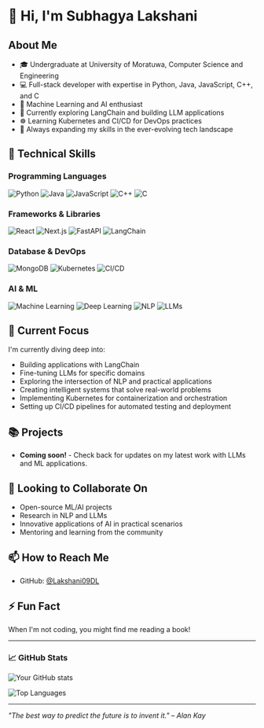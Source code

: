 # 👋 Hi, I'm Subhagya Lakshani

## About Me
- 🎓 Undergraduate at University of Moratuwa, Computer Science and Engineering
- 💻 Full-stack developer with expertise in Python, Java, JavaScript, C++, and C
- 🤖 Machine Learning and AI enthusiast
- 🔬 Currently exploring LangChain and building LLM applications
- ☸️ Learning Kubernetes and CI/CD for DevOps practices
- 🌱 Always expanding my skills in the ever-evolving tech landscape

## 🚀 Technical Skills

### Programming Languages
![Python](https://img.shields.io/badge/Python-3776AB?style=for-the-badge&logo=python&logoColor=white)
![Java](https://img.shields.io/badge/Java-ED8B00?style=for-the-badge&logo=openjdk&logoColor=white)
![JavaScript](https://img.shields.io/badge/JavaScript-F7DF1E?style=for-the-badge&logo=javascript&logoColor=black)
![C++](https://img.shields.io/badge/C++-00599C?style=for-the-badge&logo=cplusplus&logoColor=white)
![C](https://img.shields.io/badge/C-A8B9CC?style=for-the-badge&logo=c&logoColor=white)

### Frameworks & Libraries
![React](https://img.shields.io/badge/React-20232A?style=for-the-badge&logo=react&logoColor=61DAFB)
![Next.js](https://img.shields.io/badge/Next.js-000000?style=for-the-badge&logo=nextdotjs&logoColor=white)
![FastAPI](https://img.shields.io/badge/FastAPI-009688?style=for-the-badge&logo=fastapi&logoColor=white)
![LangChain](https://img.shields.io/badge/LangChain-3178C6?style=for-the-badge&logo=chain&logoColor=white)

### Database & DevOps
![MongoDB](https://img.shields.io/badge/MongoDB-4EA94B?style=for-the-badge&logo=mongodb&logoColor=white)
![Kubernetes](https://img.shields.io/badge/Kubernetes-326CE5?style=for-the-badge&logo=kubernetes&logoColor=white)
![CI/CD](https://img.shields.io/badge/CI/CD-2088FF?style=for-the-badge&logo=github-actions&logoColor=white)

### AI & ML
![Machine Learning](https://img.shields.io/badge/Machine_Learning-FF6F00?style=for-the-badge&logo=tensorflow&logoColor=white)
![Deep Learning](https://img.shields.io/badge/Deep_Learning-FF6F00?style=for-the-badge&logo=pytorch&logoColor=white)
![NLP](https://img.shields.io/badge/NLP-1F425F?style=for-the-badge&logo=nlp&logoColor=white)
![LLMs](https://img.shields.io/badge/LLMs-FF6F00?style=for-the-badge&logo=openai&logoColor=white)

## 🔭 Current Focus
I'm currently diving deep into:
- Building applications with LangChain
- Fine-tuning LLMs for specific domains
- Exploring the intersection of NLP and practical applications
- Creating intelligent systems that solve real-world problems
- Implementing Kubernetes for containerization and orchestration
- Setting up CI/CD pipelines for automated testing and deployment

## 📚 Projects
<!-- You can add your notable projects here -->
- **Coming soon!** - Check back for updates on my latest work with LLMs and ML applications.

## 💞️ Looking to Collaborate On
- Open-source ML/AI projects
- Research in NLP and LLMs
- Innovative applications of AI in practical scenarios
- Mentoring and learning from the community

## 📫 How to Reach Me
<!-- Add your preferred contact methods -->
- GitHub: [@Lakshani09DL](https://github.com/Lakshani09DL)
<!-- - Email: subhagyal2002@gmail.com -->


## ⚡ Fun Fact
<!-- Add a fun fact about yourself here -->
When I'm not coding, you might find me reading a book!

---

### 📈 GitHub Stats

![Your GitHub stats](https://github-readme-stats.vercel.app/api?username=Lakshani09DL&show_icons=true&theme=radical)

![Top Languages](https://github-readme-stats.vercel.app/api/top-langs/?username=Lakshani09DL&layout=compact&theme=radical)

---

*"The best way to predict the future is to invent it." – Alan Kay*
